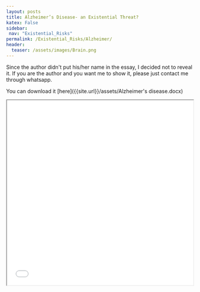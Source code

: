 ```yaml
---
layout: posts
title: Alzheimer’s Disease- an Existential Threat? 
katex: False
sidebar:
 nav: "Existential_Risks"
permalink: /Existential_Risks/Alzheimer/
header:
  teaser: /assets/images/Brain.png
---
```


Since the author didn't put his/her name in the essay, I decided not to reveal it. If you are the author and you want me to show it, please just contact me through whatsapp.

You can download it [here]({{site.url}}/assets/Alzheimer's disease.docx)

<iframe src="{{site.url}}/assets/Alzheimer's disease.docx" width="100%" height="500px">
